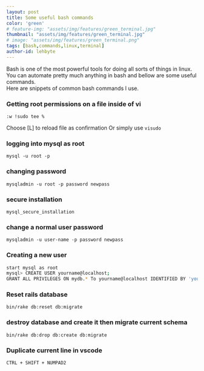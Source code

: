 ```yaml
---
layout: post
title: Some useful bash commands
color: 'green'
# feature-img: "assets/img/features/green_terminal.jpg"
thumbnail: "assets/img/features/green_terminal.jpg"
# image: "assets/img/features/green_terminal.png"
tags: [bash,commands,linux,terminal]
author-id: lehbyte
---
```


Bash is one of the most powerful  tools for doing all sorts of things in linux.<br>
You can automate pretty much anything in bash and bellow are some useful commands. <br>
Here are snippets of common bash commands I use.

### Getting root permissions on a file inside of vi

`:w !sudo tee %`

Choose [L] to reload file as confirmation
Or simply use `visudo`

### logging into mysql as root

`mysql -u root -p`

### changing password

`mysqladmin -u root -p password newpass`

### secure installation

`mysql_secure_installation`

### change a normal user password 
`mysqladmin -u user-name -p password newpass`

### Creating a new user
```sh
start mysql as root
mysql> CREATE USER yourname@localhost;
GRANT ALL PRIVILEGES ON mydb.* To yourname@localhost IDENTIFIED BY 'yourpassword'
```

### Reset rails database

`bin/rake db:reset db:migrate`

### destroy database and create it then migrate current schema

`bin/rake db:drop db:create db:migrate`

### Duplicate current line in vscode

`CTRL + SHIFT + NUMPAD2`
